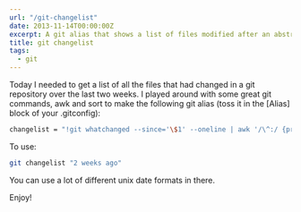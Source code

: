 ```yaml
---
url: "/git-changelist"
date: 2013-11-14T00:00:00Z
excerpt: A git alias that shows a list of files modified after an abstract date.
title: git changelist
tags:
  - git
---
```


Today I needed to get a list of all the files that had changed in a git
repository over the last two weeks. I played around with some great git
commands, awk and sort to make the following git alias (toss it in the
[Alias] block of your .gitconfig):

``` bash
changelist = "!git whatchanged --since='\$1' --oneline | awk '/\^:/ {print \$6}' | sort -u; \#"
```

To use:

``` bash
git changelist "2 weeks ago"
```

You can use a lot of different unix date formats in there.

Enjoy!
